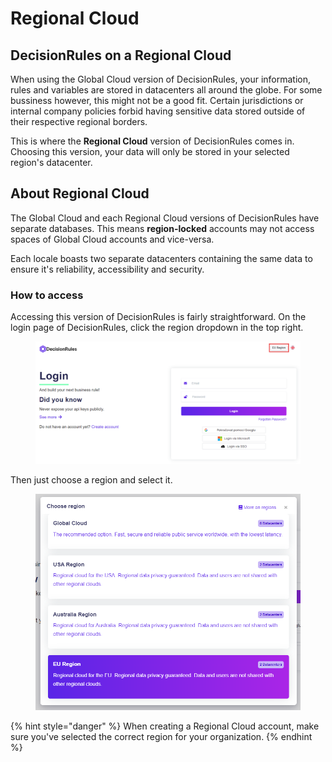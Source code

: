# Regional Cloud

## DecisionRules on a Regional Cloud

When using the Global Cloud version of DecisionRules, your information, rules and variables are stored in datacenters all around the globe. For some bussiness however, this might not be a good fit. Certain jurisdictions or internal company policies forbid having sensitive data stored outside of their respective regional borders.&#x20;

This is where the **Regional Cloud** version of DecisionRules comes in. Choosing this version, your data will only be stored in your selected region's datacenter.

## About Regional Cloud

The Global Cloud and each Regional Cloud versions of DecisionRules have separate databases. This means **region-locked** accounts may not access spaces of Global Cloud accounts and vice-versa.&#x20;

Each locale boasts two separate datacenters containing the same data to ensure it's reliability, accessibility and security.

### How to access&#x20;

Accessing this version of DecisionRules is fairly straightforward. On the login page of DecisionRules, click the region dropdown in the top right. &#x20;

<figure><img src="../.gitbook/assets/loginPage (1).png" alt=""><figcaption></figcaption></figure>

Then just choose a region and select it.

<figure><img src="../.gitbook/assets/modal.png" alt=""><figcaption></figcaption></figure>

{% hint style="danger" %}
When creating a Regional Cloud account, make sure you've selected the correct region for your organization.
{% endhint %}
